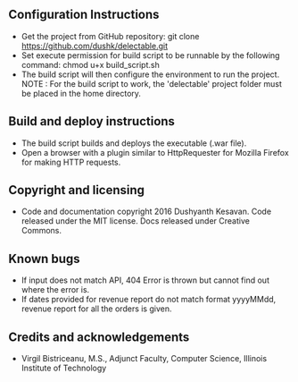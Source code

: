Configuration Instructions
--------------------------
 - Get the project from GitHub repository:
git clone https://github.com/dushk/delectable.git
 - Set execute permission for build script to be runnable by the following command:
chmod u+x build_script.sh
 - The build script will then configure the environment to run the project.
NOTE : For the build script to work, the 'delectable' project folder must be placed in the home directory.

Build and deploy instructions
-----------------------------
 - The build script builds and deploys the executable (.war file).
 - Open a browser with a plugin similar to HttpRequester for Mozilla Firefox for making HTTP requests.

Copyright and licensing
------------------------
 - Code and documentation copyright 2016 Dushyanth Kesavan. Code released under the MIT license. Docs released under Creative Commons.

Known bugs
----------
 - If input does not match API, 404 Error is thrown but cannot find out where the error is.
 - If dates provided for revenue report do not match format yyyyMMdd, revenue report for all the orders is given.

Credits and acknowledgements
----------------------------
 - Virgil Bistriceanu, M.S., Adjunct Faculty, Computer Science, Illinois Institute of Technology

